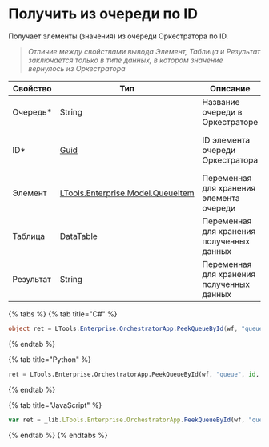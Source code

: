 # Получить из очереди по ID

Получает элементы (значения) из очереди Оркестратора по ID.

> *Отличие между свойствами вывода Элемент, Таблица и Результат заключается только в типе данных, в котором значение вернулось из Оркестратора*

| Свойство   | Тип    | Описание                 | Пример
| ---------- | ------ | ------------------------ | -------------
| Очередь\*  | String | Название очереди в Оркестраторе | "Queue"
| ID\*       | [Guid](https://docs.microsoft.com/ru-ru/dotnet/api/system.guid?view=net-6.0) | ID элемента очереди Оркестратора | 9127dde8-dcb3-4406-931b-4066d09f1b04
| Элемент    | [LTools.Enterprise.Model.QueueItem](https://github.com/ttalantseva/Docs.Rus/blob/main/g_elements/el_basic/els_orch/els_queues/datatypes.md) | Переменная для хранения элемента очереди | queque_guid
| Таблица    | DataTable | Переменная для хранения полученных данных | queque_table
| Результат  | String    | Переменная для хранения полученных данных | queque_string


{% tabs %}
{% tab title="C#" %}
```csharp
object ret = LTools.Enterprise.OrchestratorApp.PeekQueueById(wf, "queue", id, false);
```
{% endtab %}

{% tab title="Python" %}
```python
ret = LTools.Enterprise.OrchestratorApp.PeekQueueById(wf, "queue", id, false)
```
{% endtab %}

{% tab title="JavaScript" %}
```javascript
var ret = _lib.LTools.Enterprise.OrchestratorApp.PeekQueueById(wf, "queue", id, false);
```
{% endtab %}
{% endtabs %}
